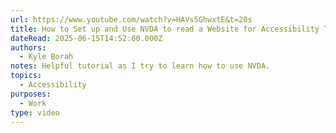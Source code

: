 ```yaml
---
url: https://www.youtube.com/watch?v=HAVs5GhwxtE&t=20s
title: How to Set up and Use NVDA to read a Website for Accessibility Testing
dateRead: 2025-06-15T14:52:00.000Z
authors:
  - Kyle Borah
notes: Helpful tutorial as I try to learn how to use NVDA.
topics:
  - Accessibility
purposes:
  - Work
type: video
---
```

